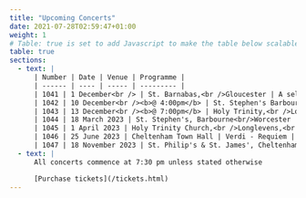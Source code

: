 ```yaml
---
title: "Upcoming Concerts"
date: 2021-07-28T02:59:47+01:00
weight: 1
# Table: true is set to add Javascript to make the table below scalable on mobile device
table: true
sections:
  - text: |
      | Number | Date | Venue | Programme |
      | ------ | ---- | ----- | --------- |
      | 1041 | 1 December<br /> | St. Barnabas,<br />Gloucester | A selection of Christmas music |
      | 1042 | 10 December<br /><b>@ 4:00pm</b> | St. Stephen's Barbourne,<br />Worcester | A selection of Christmas music |
      | 1043 | 13 December<br /><b>@ 7:00pm</b> | Holy Trinity,<br />Longlevens,<br />Gloucester | A selection of Christmas music |
      | 1044 | 18 March 2023 | St. Stephen's, Barbourne<br/>Worcester | Parry - Blest Pair of Sirens<br/>Elgar - Great is the Lord<br/>Vaughan Williams - Towards the Unknown Region<br/>Goodall - Eternal Light: A Requiem |
      | 1045 | 1 April 2023 | Holy Trinity Church,<br />Longlevens,<br />Gloucester | Parry - Blest Pair of Sirens<br/>Elgar - Great is the Lord<br/>Vaughan Williams - Towards the Unknown Region<br/>Goodall - Eternal Light: A Requiem |
      | 1046 | 25 June 2023 | Cheltenham Town Hall | Verdi - Requiem |
      | 1047 | 18 November 2023 | St. Philip's & St. James', Cheltenham | TBC |
  - text: |
      All concerts commence at 7:30 pm unless stated otherwise

      [Purchase tickets](/tickets.html)
---
```



